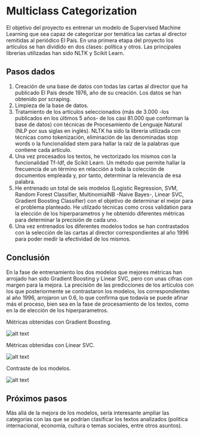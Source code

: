 # Multiclass Categorization

El objetivo del proyecto es entrenar un modelo de Supervised Machine Learning que sea capaz de categorizar por temática las cartas al director remitidas al periódico El País. En una primera etapa del proyecto los artículos se han dividido en dos clases: política y otros. Las principales librerías utilizadas han sido NLTK y Scikit Learn.



## Pasos dados

1. Creación de una base de datos con todas las cartas al director que ha publicado El País desde 1976, año de su creación. Los datos se han obtenido por scraping.
2. Limpieza de la base de datos.
3. Tratamiento de los artículos seleccionados (más de 3.000 -los publicados en los últimos 5 años- de los casi 81.000 que conforman la base de datos) con técnicas de Procesamiento de Lenguaje Natural (NLP por sus siglas en inglés). NLTK ha sido la librería utilizada con técnicas como tokenización, eliminación de las denominadas stop words o la funcionalidad stem para hallar la raíz de la palabras que contiene cada artículo.
4. Una vez procesados los textos, he vectorizado los mismos con la funcionalidad Tf-Idf, de Scikit Learn. Un método que permite hallar la frecuencia de un término en relacción a toda la colección de documentos empleada y, por tanto, determinar la relevancia de esa palabra.
5. He entrenado un total de seis modelos (Logistic Regression, SVM, Random Forest Classifier, MultinomialNB -Naive Bayes-, Linear SVC, Gradient Boosting Classifier) con el objetivo de determinar el mejor para el problema planteado. He utilzado técnicas como cross validation para la elección de los hiperparametros y he obtenido diferentes métricas para determinar la precisión de cada uno. 
6. Una vez entrenados los diferentes modelos todos se han contrastados con la selección de las cartas al director correspondientes al año 1996 para poder medir la efectividad de los mismos. 

## Conclusión

En la fase de entrenamiento los dos modelos que mejores métricas han arrojado han sido Gradient Boosting y Linear SVC, pero con unas cifras con margen para la mejora. La precisión de las predicciones de los artículos con los que posteriormente se contrastaron los modelos, los correspondientes al año 1996, arrojaron un 0.6, lo que confirma que todavía se puede afinar más el proceso, bien sea en la fase de procesamiento de los textos, como en la de elección de los hiperparametros.

Métricas obtenidas con Gradient Boosting.

![alt text](https://raw.githubusercontent.com/inespchavarri/Proyecto-Final/tree/master/output/gradient.png)


Métricas obtenidas con Linear SVC.

![alt text](https://raw.githubusercontent.com/inespchavarri/Proyecto-Final/tree/master/output/LinearSVC.png)


Contraste de los modelos.

![alt text](https://raw.githubusercontent.com/inespchavarri/Proyecto-Final/tree/master/output/modelos.png)

## Próximos pasos

Más allá de la mejora de los modelos, sería interesante ampliar las categorías con las que se podrían clasificar los textos analizados (política internacional, economía, cultura o temas sociales, entre otros asuntos).